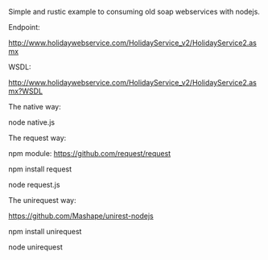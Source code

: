 Simple and rustic example to consuming old soap webservices with nodejs.

Endpoint:

http://www.holidaywebservice.com/HolidayService_v2/HolidayService2.asmx

WSDL:

http://www.holidaywebservice.com/HolidayService_v2/HolidayService2.asmx?WSDL

The native way:

node native.js

The request way:

npm module: https://github.com/request/request

npm install request

node request.js

The unirequest way:

https://github.com/Mashape/unirest-nodejs

npm install unirequest

node unirequest